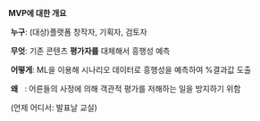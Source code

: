 **MVP에 대한 개요**

 **누구**: (대상)플랫폼 창작자, 기획자, 검토자

 **무엇**: 기존 콘텐츠 **평가자를** 대체해서 흥행성 예측

 **어떻게**: ML을 이용해 시나리오 데이터로 흥행성을 예측하여 %결과값 도출

 **왜**   : 어른들의 사정에 의해 객관적 평가를 저해하는 일을 방지하기 위함

 (언제 어디서: 발표날 교실)